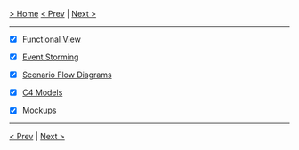 [> Home](../README.md) 
[< Prev](../3.UserStories/README.md)  |  [Next >](../5.ADRs/README.md)

---

* [X] [Functional View](4.5.Mockups/README.md)

* [X] [Event Storming](4.2.EventStorming/README.md)

* [X] [Scenario Flow Diagrams](4.3.Scenarios/README.md)

* [X] [C4 Models](4.4.C4Models/README.md)

* [X] [Mockups](4.5.Mockups/README.md)

---

[< Prev](../3.UserStories/README.md)  |  [Next >](../5.ADRs/README.md)
